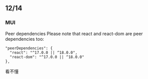 ## 12/14

### MUI

Peer dependencies
Please note that react and react-dom are peer dependencies too:

```
"peerDependencies": {
  "react": "^17.0.0 || ^18.0.0",
  "react-dom": "^17.0.0 || ^18.0.0"
},
```

看不懂

